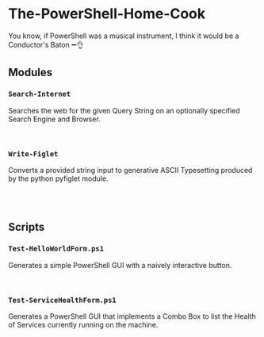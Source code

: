 # The-PowerShell-Home-Cook
You know, if PowerShell was a musical instrument, I think it would be a Conductor's Baton  :heavy_minus_sign::ok_hand:

## Modules
### `Search-Internet`   
Searches the web for the given Query String on an optionally specified Search Engine and Browser.   
   
<br>   
   
### `Write-Figlet`   
Converts a provided string input to generative ASCII Typesetting produced by the python pyfiglet module.

<br>
<br>

## Scripts
### `Test-HelloWorldForm.ps1`
Generates a simple PowerShell GUI with a naively interactive button.
   
<br>

### `Test-ServiceHealthForm.ps1`
Generates a PowerShell GUI that implements a Combo Box to list the Health of Services currently running on the machine.